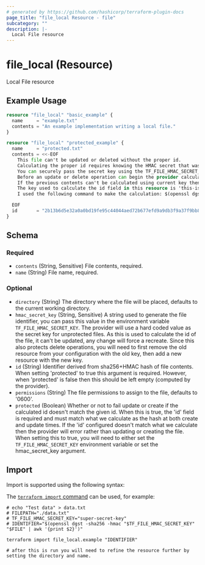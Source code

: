 ```yaml
---
# generated by https://github.com/hashicorp/terraform-plugin-docs
page_title: "file_local Resource - file"
subcategory: ""
description: |-
  Local File resource
---
```


# file_local (Resource)

Local File resource

## Example Usage

```terraform
resource "file_local" "basic_example" {
  name     = "example.txt"
  contents = "An example implementation writing a local file."
}

resource "file_local" "protected_example" {
  name     = "protected.txt"
  contents = <<-EOF
    This file can't be updated or deleted without the proper id.
    Calculating the proper id requires knowing the HMAC secret that was used to generate the previous state.
    You can securely pass the secret key using the TF_FILE_HMAC_SECRET_KEY environment variable.
    Before an update or delete operation can begin the provider calculates the id of the previous contents.
    If the previous contents can't be calculated using current key then the provider errors.
    The key used to calculate the id field in this resource is 'this-is-an-example-key'.
    I used the following command to make the calculation: $(openssl dgst -sha256 -hmac "this-is-an-example-key" "$FILE" | awk '{print $2}').

  EOF
  id       = "2b13b6d5e32a0a0bd19fe95c44044aed72b677efd9a9db3f9a37f9bb8b0a893e"
}
```

<!-- schema generated by tfplugindocs -->
## Schema

### Required

- `contents` (String, Sensitive) File contents, required.
- `name` (String) File name, required.

### Optional

- `directory` (String) The directory where the file will be placed, defaults to the current working directory.
- `hmac_secret_key` (String, Sensitive) A string used to generate the file identifier, you can pass this value in the environment variable `TF_FILE_HMAC_SECRET_KEY`. The provider will use a hard coded value as the secret key for unprotected files. As this is used to calculate the id of the file, it can't be updated, any change will force a recreate. Since this also protects delete operations, you will need to first remove the old resource from your configuration with the old key, then add a new resource with the new key.
- `id` (String) Identifier derived from sha256+HMAC hash of file contents. When setting 'protected' to true this argument is required. However, when 'protected' is false then this should be left empty (computed by the provider).
- `permissions` (String) The file permissions to assign to the file, defaults to '0600'.
- `protected` (Boolean) Whether or not to fail update or create if the calculated id doesn't match the given id. When this is true, the 'id' field is required and must match what we calculate as the hash at both create and update times. If the 'id' configured doesn't match what we calculate then the provider will error rather than updating or creating the file. When setting this to true, you will need to either set the `TF_FILE_HMAC_SECRET_KEY` environment variable or set the hmac_secret_key argument.

## Import

Import is supported using the following syntax:

The [`terraform import` command](https://developer.hashicorp.com/terraform/cli/commands/import) can be used, for example:

```shell
# echo "Test data" > data.txt
# FILEPATH="./data.txt"
# TF_FILE_HMAC_SECRET_KEY="super-secret-key"
# IDENTIFIER="$(openssl dgst -sha256 -hmac "$TF_FILE_HMAC_SECRET_KEY" "$FILE" | awk '{print $2}')"

terraform import file_local.example "IDENTIFIER"

# after this is run you will need to refine the resource further by setting the directory and name.
```
